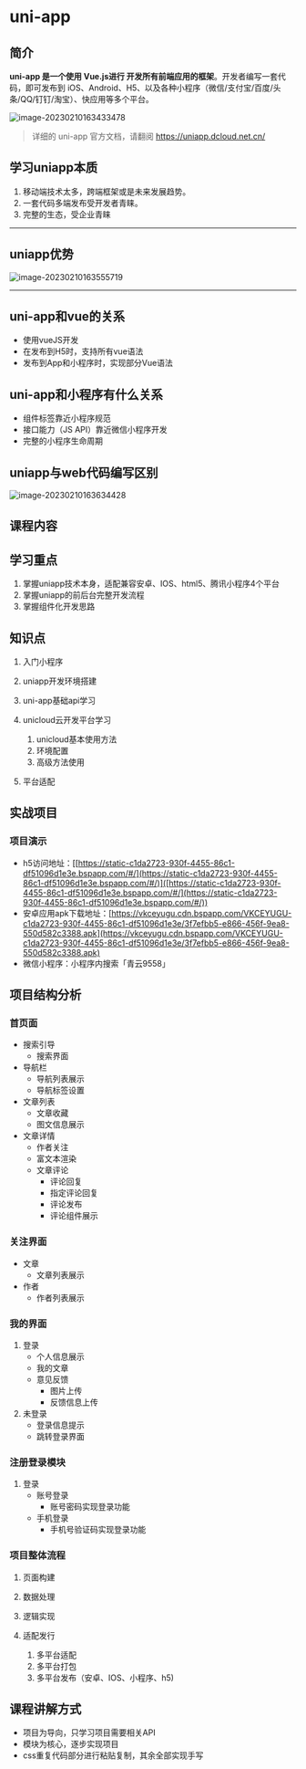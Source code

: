 # uni-app

## 简介

**uni-app 是一个使用 Vue.js进行 开发所有前端应用的框架**。开发者编写一套代码，即可发布到 iOS、Android、H5、以及各种小程序（微信/支付宝/百度/头条/QQ/钉钉/淘宝）、快应用等多个平台。


![image-20230210163433478](https://duyi-bucket.oss-cn-beijing.aliyuncs.com/uni/202302101634632.png)

> 详细的 uni-app 官方文档，请翻阅 https://uniapp.dcloud.net.cn/



## 学习uniapp本质

1. 移动端技术太多，跨端框架或是未来发展趋势。
2. 一套代码多端发布受开发者青睐。
3. 完整的生态，受企业青睐

---

## uniapp优势

![image-20230210163555719](https://duyi-bucket.oss-cn-beijing.aliyuncs.com/uni/202302101635823.png)


---

## uni-app和vue的关系

- 使用vueJS开发
- 在发布到H5时，支持所有vue语法
- 发布到App和小程序时，实现部分Vue语法



## uni-app和小程序有什么关系

- 组件标签靠近小程序规范
- 接口能力（JS API）靠近微信小程序开发
- 完整的小程序生命周期



## uniapp与web代码编写区别

![image-20230210163634428](https://duyi-bucket.oss-cn-beijing.aliyuncs.com/uni/202302101636556.png)



## 课程内容

## 学习重点

1. 掌握uniapp技术本身，适配兼容安卓、IOS、html5、腾讯小程序4个平台
2. 掌握uniapp的前后台完整开发流程
3. 掌握组件化开发思路

## 知识点

1. 入门小程序

2. uniapp开发环境搭建

3. uni-app基础api学习

4. unicloud云开发平台学习

   1. unicloud基本使用方法
   2. 环境配置
   3. 高级方法使用

5. 平台适配



## 实战项目

### 项目演示

- h5访问地址：[[https://static-c1da2723-930f-4455-86c1-df51096d1e3e.bspapp.com/#/](https://static-c1da2723-930f-4455-86c1-df51096d1e3e.bspapp.com/#/)]([https://static-c1da2723-930f-4455-86c1-df51096d1e3e.bspapp.com/#/](https://static-c1da2723-930f-4455-86c1-df51096d1e3e.bspapp.com/#/))
- 安卓应用apk下载地址：[https://vkceyugu.cdn.bspapp.com/VKCEYUGU-c1da2723-930f-4455-86c1-df51096d1e3e/3f7efbb5-e866-456f-9ea8-550d582c3388.apk](https://vkceyugu.cdn.bspapp.com/VKCEYUGU-c1da2723-930f-4455-86c1-df51096d1e3e/3f7efbb5-e866-456f-9ea8-550d582c3388.apk)
- 微信小程序：小程序内搜索「青云9558」



## 项目结构分析

### 首页面

- 搜索引导
  - 搜索界面
- 导航栏
  - 导航列表展示
  - 导航标签设置
- 文章列表
  - 文章收藏
  - 图文信息展示
- 文章详情
  - 作者关注
  - 富文本渲染
  - 文章评论
    - 评论回复
    - 指定评论回复
    - 评论发布
    - 评论组件展示

### 关注界面

- 文章
  - 文章列表展示
- 作者
  - 作者列表展示

### 我的界面

1. 登录
   - 个人信息展示
   - 我的文章
   - 意见反馈
     - 图片上传
     - 反馈信息上传
2. 未登录
   - 登录信息提示
   - 跳转登录界面

### 注册登录模块

1. 登录
   - 账号登录
     - 账号密码实现登录功能
   - 手机登录	
     - 手机号验证码实现登录功能

### 项目整体流程

1. 页面构建

2. 数据处理

3. 逻辑实现

4. 适配发行

   1. 多平台适配
   2. 多平台打包
   3. 多平台发布（安卓、IOS、小程序、h5)

   

## 课程讲解方式

- 项目为导向，只学习项目需要相关API
- 模块为核心，逐步实现项目
- css重复代码部分进行粘贴复制，其余全部实现手写
